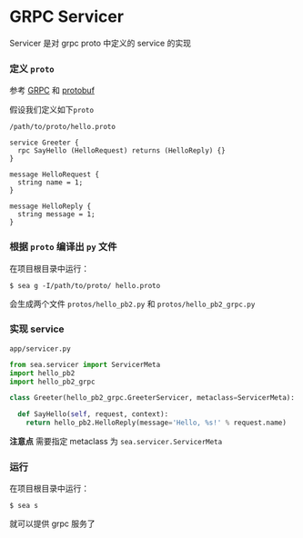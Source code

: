 # GRPC Servicer

Servicer 是对 grpc proto 中定义的 service 的实现

### 定义 `proto`

参考 [GRPC](https://grpc.io/) 和 [protobuf](https://developers.google.com/protocol-buffers/)

假设我们定义如下`proto`

`/path/to/proto/hello.proto`

```proto3
service Greeter {
  rpc SayHello (HelloRequest) returns (HelloReply) {}
}

message HelloRequest {
  string name = 1;
}

message HelloReply {
  string message = 1;
}
```

### 根据 `proto` 编译出 `py` 文件

在项目根目录中运行：

```
$ sea g -I/path/to/proto/ hello.proto
```

会生成两个文件 `protos/hello_pb2.py` 和 `protos/hello_pb2_grpc.py`


### 实现 service

`app/servicer.py`

```python
from sea.servicer import ServicerMeta
import hello_pb2
import hello_pb2_grpc

class Greeter(hello_pb2_grpc.GreeterServicer, metaclass=ServicerMeta):

  def SayHello(self, request, context):
    return hello_pb2.HelloReply(message='Hello, %s!' % request.name)
```

**注意点** 需要指定 metaclass 为 `sea.servicer.ServicerMeta`

### 运行

在项目根目录中运行：

```
$ sea s
```

就可以提供 grpc 服务了
